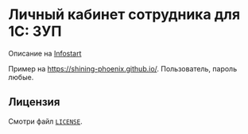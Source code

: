 Личный кабинет сотрудника для 1С: ЗУП
=============================================

Описание на [Infostart](https://infostart.ru/public/1238815/)

Пример на https://shining-phoenix.github.io/.
Пользователь, пароль любые.

## Лицензия

Смотри файл [`LICENSE`](./LICENSE).

